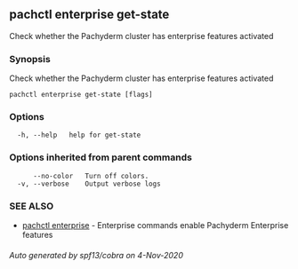 ## pachctl enterprise get-state

Check whether the Pachyderm cluster has enterprise features activated

### Synopsis

Check whether the Pachyderm cluster has enterprise features activated

```
pachctl enterprise get-state [flags]
```

### Options

```
  -h, --help   help for get-state
```

### Options inherited from parent commands

```
      --no-color   Turn off colors.
  -v, --verbose    Output verbose logs
```

### SEE ALSO

* [pachctl enterprise](pachctl_enterprise.md)	 - Enterprise commands enable Pachyderm Enterprise features

###### Auto generated by spf13/cobra on 4-Nov-2020

